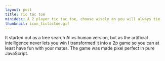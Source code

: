 ```yaml
---
layout: post
title: Tic tac toe
minidesc: A 2 player tic tac toe, choose wisely an you will always tie.
thumbnail: icon_tictactoe.gif
---
```


It started out as a tree search AI vs human version, but as the artificial intelligence never lets you win 
I transformed it into a 2p game so you can at least have fun with your mates. The game was made pixel perfect in
pure JavaScript.


<div align="center">

<canvas id="gc" width="450" height="450"></canvas>
<script src="tictactoe.js"></script>

</div>
